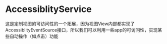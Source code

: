 # AccessiblityService
这是定制视图的可访问性的一个拓展，因为视图View内部都实现了AccessiblityEventSource接口，所以我们可以利用一些app的可访问性，实现某些自动操作（如点击）功能
